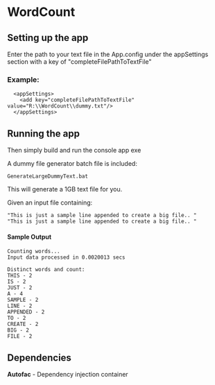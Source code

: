 # WordCount
## Setting up the app
Enter the path to your text file in the App.config under the appSettings section with a key of "completeFilePathToTextFile"
### Example:
```
  <appSettings>
    <add key="completeFilePathToTextFile" value="R:\\WordCount\\dummy.txt"/>
  </appSettings>
```
## Running the app
Then simply build and run the console app exe

A dummy file generator batch file is included:

    GenerateLargeDummyText.bat

This will generate a 1GB text file for you.

Given an input file containing:

    "This is just a sample line appended to create a big file.. "
    "This is just a sample line appended to create a big file.. "
#### Sample Output
```
Counting words...
Input data processed in 0.0020013 secs

Distinct words and count:
THIS - 2
IS - 2
JUST - 2
A - 4
SAMPLE - 2
LINE - 2
APPENDED - 2
TO - 2
CREATE - 2
BIG - 2
FILE - 2
```

## Dependencies
**Autofac** - Dependency injection container
